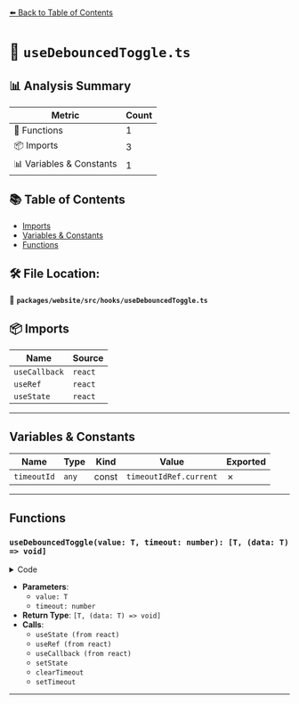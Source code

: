 [⬅️ Back to Table of Contents](../../../../index.md)

# 📄 `useDebouncedToggle.ts`

## 📊 Analysis Summary

| Metric | Count |
|--------|-------|
| 🔧 Functions | 1 |
| 📦 Imports | 3 |
| 📊 Variables & Constants | 1 |

## 📚 Table of Contents

- [Imports](#imports)
- [Variables & Constants](#variables-constants)
- [Functions](#functions)

## 🛠️ File Location:
📂 **`packages/website/src/hooks/useDebouncedToggle.ts`**

## 📦 Imports

| Name | Source |
|------|--------|
| `useCallback` | `react` |
| `useRef` | `react` |
| `useState` | `react` |


---

## Variables & Constants

| Name | Type | Kind | Value | Exported |
|------|------|------|-------|----------|
| `timeoutId` | `any` | const | `timeoutIdRef.current` | ✗ |


---

## Functions

### `useDebouncedToggle(value: T, timeout: number): [T, (data: T) => void]`

<details><summary>Code</summary>

```ts
export function useDebouncedToggle<T>(
  value: T,
  timeout = 1000,
): [T, (data: T) => void] {
  const [state, setState] = useState<T>(value);
  const timeoutIdRef = useRef<NodeJS.Timeout>();

  const update = useCallback(
    (data: T) => {
      setState(data);
      const timeoutId = timeoutIdRef.current;
      if (timeoutId) {
        timeoutIdRef.current = undefined;
        clearTimeout(timeoutId);
      }
      timeoutIdRef.current = setTimeout(() => {
        setState(value);
      }, timeout);
    },
    [timeout, value],
  );

  return [state, update];
}
```
</details>

- **Parameters**:
  - `value: T`
  - `timeout: number`
- **Return Type**: `[T, (data: T) => void]`
- **Calls**:
  - `useState (from react)`
  - `useRef (from react)`
  - `useCallback (from react)`
  - `setState`
  - `clearTimeout`
  - `setTimeout`

---